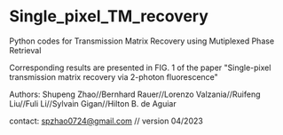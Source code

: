 # Single_pixel_TM_recovery
Python codes for Transmission Matrix Recovery using Mutiplexed Phase Retrieval

Corresponding results are presented in FIG. 1 of the paper "Single-pixel transmission matrix recovery via 2-photon fluorescence"

Authors: Shupeng Zhao//Bernhard Rauer//Lorenzo Valzania//Ruifeng Liu//Fuli Li//Sylvain Gigan//Hilton B. de Aguiar 

contact: spzhao0724@gmail.com   //  version 04/2023
